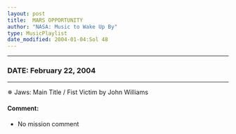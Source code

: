 ```yaml
---
layout: post
title:  MARS OPPORTUNITY
author: "NASA: Music to Wake Up By"
type: MusicPlaylist
date_modified: 2004-01-04:Sol 48
---
```


----
### DATE: February 22, 2004
----
✵ Jaws: Main Title / Fist Victim by John Williams

#### Comment:
* No mission comment
